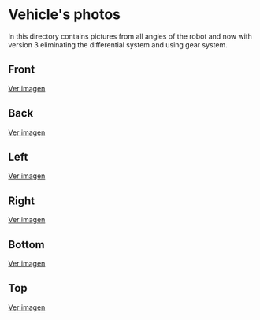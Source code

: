 Vehicle's photos
====

In this directory contains pictures from all angles of the robot and now with version 3 eliminating the differential system and using gear system.

## Front

[Ver imagen](https://github.com/user-attachments/assets/27a3101d-cd82-40f8-9c1a-602cebcd4ec5)


## Back

[Ver imagen](https://github.com/user-attachments/assets/27f18ae8-b73f-4bf6-b328-480b0ded8dc1)


## Left

[Ver imagen](https://github.com/user-attachments/assets/c0615d8d-6831-4f79-9bb7-75200997b01d)


## Right

[Ver imagen](https://github.com/user-attachments/assets/0b823c14-99e2-4c40-a28a-39906e7861bc)


## Bottom

[Ver imagen](https://github.com/user-attachments/assets/fe118f32-465e-46fa-96d9-eedacfdf1ced)


## Top

[Ver imagen](https://github.com/user-attachments/assets/cb2e1cf0-a99c-4d73-a35f-18fec1e7a2ee)



